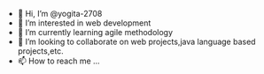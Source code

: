- 👋 Hi, I’m @yogita-2708
- 👀 I’m interested in web development
- 🌱 I’m currently learning agile methodology
- 💞️ I’m looking to collaborate on web projects,java language based projects,etc.
- 📫 How to reach me ...

<!---
yogita-2708/yogita-2708 is a ✨ special ✨ repository because its `README.md` (this file) appears on your GitHub profile.
You can click the Preview link to take a look at your changes.
--->
